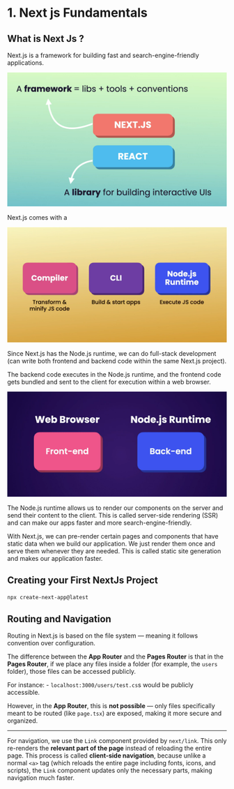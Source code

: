 # 1. Next js Fundamentals

## What is Next Js ?

Next.js is a framework for building fast and search-engine-friendly applications.

<img src="./images/image-1.png" width="600">

Next.js comes with a

<img src="./images/image-2.png" width="600">

Since Next.js has the Node.js runtime, we can do full-stack development (can write both frontend and backend code within the same Next.js project).

The backend code executes in the Node.js runtime, and the frontend code gets bundled and sent to the client for execution within a web browser.

<img src="./images/image-3.png" width="600">

The Node.js runtime allows us to render our components on the server and send their content to the client. This is called server-side rendering (SSR) and can make our apps faster and more search-engine-friendly.

With Next.js, we can pre-render certain pages and components that have static data when we build our application. We just render them once and serve them whenever they are needed. This is called static site generation and makes our application faster.

## Creating your First NextJs Project

`npx create-next-app@latest`

## Routing and Navigation

Routing in Next.js is based on the file system — meaning it follows convention over configuration.

The difference between the **App Router** and the **Pages Router** is that in the **Pages Router**, if we place any files inside a folder (for example, the `users` folder), those files can be accessed publicly.

For instance: - `localhost:3000/users/test.cs`s would be publicly accessible.

However, in the **App Router**, this is **not possible** — only files specifically meant to be routed (like `page.tsx`) are exposed, making it more secure and organized.

---

For navigation, we use the `Link` component provided by `next/link`. This only re-renders the **relevant part of the page** instead of reloading the entire page. This process is called **client-side navigation**, because unlike a normal `<a>` tag (which reloads the entire page including fonts, icons, and scripts), the `Link` component updates only the necessary parts, making navigation much faster.
